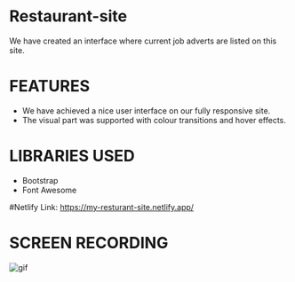 # Restaurant-site

We have created an interface where current job adverts are listed on this site.

# FEATURES
- We have achieved a nice user interface on our fully responsive site.
- The visual part was supported with colour transitions and hover effects.

# LIBRARIES USED
- Bootstrap
- Font Awesome

#Netlify Link:
https://my-resturant-site.netlify.app/

# SCREEN RECORDING
![gif](https://github.com/Emrah76/Restaurant-site/assets/150621750/32bb24b4-8750-4719-b7ad-14bd7ac45274)
